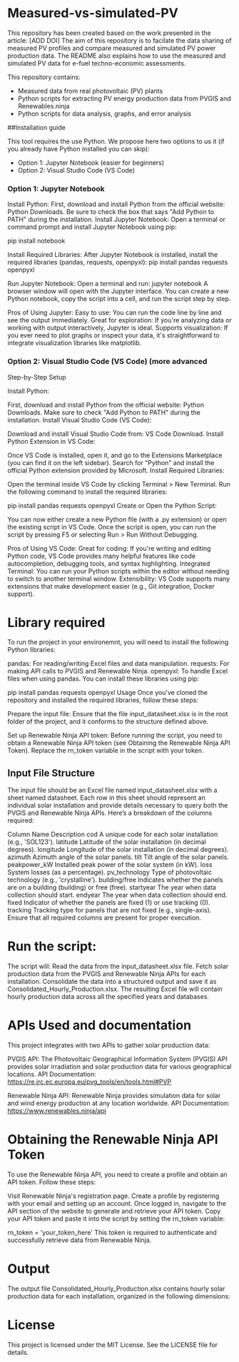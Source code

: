 # Measured-vs-simulated-PV

This repository has been created based on the work presented in the article: [ADD DOI]
The aim of this repository is to facilate the data sharing of measured PV profiles and compare measured and simulated PV power production data.
The README also explains how to use the measured and simulated PV data for e-fuel techno-economic assessments. 

This repository contains:
- Measured data from real photovoltaic (PV) plants
- Python scripts for extracting PV energy production data from PVGIS and Renewables.ninja
- Python scripts for data analysis, graphs, and error analysis

##Installation guide

This tool requires the use Python. We propose here two options to us it (if you already have Python installed you can skip):
- Option 1: Jupyter Notebook (easier for beginners)
- Option 2: Visual Studio Code (VS Code)

### Option 1: Jupyter Notebook

Install Python:
First, download and install Python from the official website: Python Downloads. Be sure to check the box that says "Add Python to PATH" during the installation.
Install Jupyter Notebook:
Open a terminal or command prompt and install Jupyter Notebook using pip:

pip install notebook

Install Required Libraries:
After Jupyter Notebook is installed, install the required libraries (pandas, requests, openpyxl):
pip install pandas requests openpyxl

Run Jupyter Notebook:
Open a terminal and run:
jupyter notebook
A browser window will open with the Jupyter interface. You can create a new Python notebook, copy the script into a cell, and run the script step by step.

Pros of Using Jupyter:
Easy to use: You can run the code line by line and see the output immediately.
Great for exploration: If you're analyzing data or working with output interactively, Jupyter is ideal.
Supports visualization: If you ever need to plot graphs or inspect your data, it's straightforward to integrate visualization libraries like matplotlib.

### Option 2: Visual Studio Code (VS Code) (more advanced
Step-by-Step Setup

Install Python:

First, download and install Python from the official website: Python Downloads. Make sure to check "Add Python to PATH" during the installation.
Install Visual Studio Code (VS Code):

Download and install Visual Studio Code from: VS Code Download.
Install Python Extension in VS Code:

Once VS Code is installed, open it, and go to the Extensions Marketplace (you can find it on the left sidebar).
Search for "Python" and install the official Python extension provided by Microsoft.
Install Required Libraries:

Open the terminal inside VS Code by clicking Terminal > New Terminal.
Run the following command to install the required libraries:

pip install pandas requests openpyxl
Create or Open the Python Script:

You can now either create a new Python file (with a .py extension) or open the existing script in VS Code.
Once the script is open, you can run the script by pressing F5 or selecting Run > Run Without Debugging.

Pros of Using VS Code:
Great for coding: If you're writing and editing Python code, VS Code provides many helpful features like code autocompletion, debugging tools, and syntax highlighting.
Integrated Terminal: You can run your Python scripts within the editor without needing to switch to another terminal window.
Extensibility: VS Code supports many extensions that make development easier (e.g., Git integration, Docker support).


# Library required

To run the project in your environemnt, you will need to install the following Python libraries:

pandas: For reading/writing Excel files and data manipulation.
requests: For making API calls to PVGIS and Renewable Ninja.
openpyxl: To handle Excel files when using pandas.
You can install these libraries using pip:


pip install pandas requests openpyxl
Usage
Once you've cloned the repository and installed the required libraries, follow these steps:

Prepare the input file: Ensure that the file input_datasheet.xlsx is in the root folder of the project, and it conforms to the structure defined above.

Set up Renewable Ninja API token: Before running the script, you need to obtain a Renewable Ninja API token (see Obtaining the Renewable Ninja API Token). Replace the rn_token variable in the script with your token.


## Input File Structure
The input file should be an Excel file named input_datasheet.xlsx with a sheet named datasheet. Each row in this sheet should represent an individual solar installation and provide details necessary to query both the PVGIS and Renewable Ninja APIs. Here’s a breakdown of the columns required:

Column Name	Description
cod	A unique code for each solar installation (e.g., 'SOL123').
latitude	Latitude of the solar installation (in decimal degrees).
longitude	Longitude of the solar installation (in decimal degrees).
azimuth	Azimuth angle of the solar panels.
tilt	Tilt angle of the solar panels.
peakpower_kW	Installed peak power of the solar system (in kW).
loss	System losses (as a percentage).
pv_technology	Type of photovoltaic technology (e.g., 'crystalline').
building/free	Indicates whether the panels are on a building (building) or free (free).
startyear	The year when data collection should start.
endyear	The year when data collection should end.
fixed	Indicator of whether the panels are fixed (1) or use tracking (0).
tracking	Tracking type for panels that are not fixed (e.g., single-axis).
Ensure that all required columns are present for proper execution.


# Run the script:

The script will:
Read the data from the input_datasheet.xlsx file.
Fetch solar production data from the PVGIS and Renewable Ninja APIs for each installation.
Consolidate the data into a structured output and save it as Consolidated_Hourly_Production.xlsx.
The resulting Excel file will contain hourly production data across all the specified years and databases.

# APIs Used and documentation
This project integrates with two APIs to gather solar production data:

PVGIS API: The Photovoltaic Geographical Information System (PVGIS) API provides solar irradiation and solar production data for various geographical locations.
API Documentation: https://re.jrc.ec.europa.eu/pvg_tools/en/tools.html#PVP

Renewable Ninja API: Renewable Ninja provides simulation data for solar and wind energy production at any location worldwide.
API Documentation: https://www.renewables.ninja/api

# Obtaining the Renewable Ninja API Token
To use the Renewable Ninja API, you need to create a profile and obtain an API token. Follow these steps:

Visit Renewable Ninja's registration page.
Create a profile by registering with your email and setting up an account.
Once logged in, navigate to the API section of the website to generate and retrieve your API token.
Copy your API token and paste it into the script by setting the rn_token variable:

rn_token = 'your_token_here'
This token is required to authenticate and successfully retrieve data from Renewable Ninja.

# Output
The output file Consolidated_Hourly_Production.xlsx contains hourly solar production data for each installation, organized in the following dimensions:


# License
This project is licensed under the MIT License. See the LICENSE file for details.
